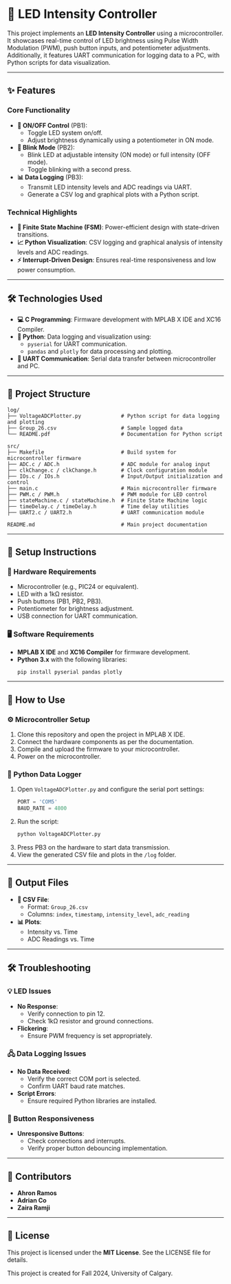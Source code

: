 # 🌟 LED Intensity Controller

This project implements an **LED Intensity Controller** using a microcontroller. It showcases real-time control of LED brightness using Pulse Width Modulation (PWM), push button inputs, and potentiometer adjustments. Additionally, it features UART communication for logging data to a PC, with Python scripts for data visualization.

---

## ✨ Features

### Core Functionality
- **🔘 ON/OFF Control** (PB1):
  - Toggle LED system on/off.
  - Adjust brightness dynamically using a potentiometer in ON mode.
- **🔄 Blink Mode** (PB2):
  - Blink LED at adjustable intensity (ON mode) or full intensity (OFF mode).
  - Toggle blinking with a second press.
- **📊 Data Logging** (PB3):
  - Transmit LED intensity levels and ADC readings via UART.
  - Generate a CSV log and graphical plots with a Python script.

### Technical Highlights
- **🧠 Finite State Machine (FSM)**: Power-efficient design with state-driven transitions.
- **📈 Python Visualization**: CSV logging and graphical analysis of intensity levels and ADC readings.
- **⚡ Interrupt-Driven Design**: Ensures real-time responsiveness and low power consumption.

---

## 🛠️ Technologies Used
- **💻 C Programming**: Firmware development with MPLAB X IDE and XC16 Compiler.
- **🐍 Python**: Data logging and visualization using:
  - `pyserial` for UART communication.
  - `pandas` and `plotly` for data processing and plotting.
- **🔗 UART Communication**: Serial data transfer between microcontroller and PC.

---

## 📂 Project Structure
```plaintext
log/
├── VoltageADCPlotter.py             # Python script for data logging and plotting
├── Group_26.csv                     # Sample logged data
└── README.pdf                       # Documentation for Python script

src/
├── Makefile                         # Build system for microcontroller firmware
├── ADC.c / ADC.h                    # ADC module for analog input
├── clkChange.c / clkChange.h        # Clock configuration module
├── IOs.c / IOs.h                    # Input/Output initialization and control
├── main.c                           # Main microcontroller firmware
├── PWM.c / PWM.h                    # PWM module for LED control
├── stateMachine.c / stateMachine.h  # Finite State Machine logic
├── timeDelay.c / timeDelay.h        # Time delay utilities
├── UART2.c / UART2.h                # UART communication module

README.md                            # Main project documentation
```

---

## 🧩 Setup Instructions

### 🔌 Hardware Requirements
- Microcontroller (e.g., PIC24 or equivalent).
- LED with a 1kΩ resistor.
- Push buttons (PB1, PB2, PB3).
- Potentiometer for brightness adjustment.
- USB connection for UART communication.

### 🖥️ Software Requirements
- **MPLAB X IDE** and **XC16 Compiler** for firmware development.
- **Python 3.x** with the following libraries:
  ```bash
  pip install pyserial pandas plotly
  ```

---

## 🚀 How to Use

### ⚙️ Microcontroller Setup
1. Clone this repository and open the project in MPLAB X IDE.
2. Connect the hardware components as per the documentation.
3. Compile and upload the firmware to your microcontroller.
4. Power on the microcontroller.

### 🐍 Python Data Logger
1. Open `VoltageADCPlotter.py` and configure the serial port settings:
   ```python
   PORT = 'COM5'
   BAUD_RATE = 4800
   ```
2. Run the script:
   ```bash
   python VoltageADCPlotter.py
   ```
3. Press PB3 on the hardware to start data transmission.
4. View the generated CSV file and plots in the `/log` folder.

---

## 📁 Output Files
- **📄 CSV File**: 
  - Format: `Group_26.csv`
  - Columns: `index`, `timestamp`, `intensity_level`, `adc_reading`
- **📊 Plots**:
  - Intensity vs. Time
  - ADC Readings vs. Time

---

## 🛠️ Troubleshooting

### 💡 LED Issues
- **No Response**:
  - Verify connection to pin 12.
  - Check 1kΩ resistor and ground connections.
- **Flickering**:
  - Ensure PWM frequency is set appropriately.

### 🖧 Data Logging Issues
- **No Data Received**:
  - Verify the correct COM port is selected.
  - Confirm UART baud rate matches.
- **Script Errors**:
  - Ensure required Python libraries are installed.

### 🔘 Button Responsiveness
- **Unresponsive Buttons**:
  - Check connections and interrupts.
  - Verify proper button debouncing implementation.

---

## 👥 Contributors
- **Ahron Ramos**
- **Adrian Co**
- **Zaira Ramji**

---

## 📜 License
This project is licensed under the **MIT License**. See the LICENSE file for details.

This project is created for Fall 2024, University of Calgary.
